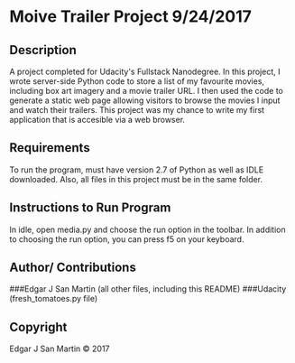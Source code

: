 Moive Trailer Project 9/24/2017
=======================

Description
-----------------------
A project completed for Udacity's Fullstack Nanodegree. 
In this project, I wrote server-side Python code to store a list of my favourite movies,
including box art imagery and a movie trailer URL. I then used the code to generate a 
static web page allowing visitors to browse the movies I input and watch their trailers.
This project was my chance to write my first application that is accesible via a web browser.

Requirements
-----------------------
To run the program, must have version 2.7 of Python as well as IDLE downloaded.
Also, all files in this project must be in the same folder.


Instructions to Run Program
-----------------------
In idle, open media.py and choose the run option in the toolbar. 
In addition to choosing the run option, you can press f5 on your keyboard.

Author/ Contributions
-----------------------
###Edgar J San Martin (all other files, including this README)
###Udacity (fresh_tomatoes.py file)

Copyright
-----------------------
Edgar J San Martin © 2017
